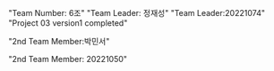 "Team Number: 6조"
"Team Leader: 정재성"
"Team Leader:20221074"
"Project 03 version1 completed"

"2nd Team Member:박민서"

"2nd Team Member: 20221050"

